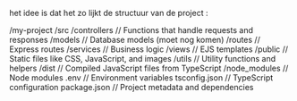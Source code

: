het idee is dat het zo lijkt de structuur van de project :


/my-project
  /src
    /controllers    // Functions that handle requests and responses
    /models         // Database models (moet nog komen)
    /routes         // Express routes
    /services       // Business logic
    /views          // EJS templates
    /public         // Static files like CSS, JavaScript, and images
    /utils          // Utility functions and helpers
  /dist             // Compiled JavaScript files from TypeScript
  /node_modules     // Node modules
  .env              // Environment variables
  tsconfig.json     // TypeScript configuration
  package.json      // Project metadata and dependencies


  

